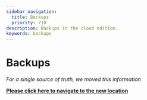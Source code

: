 ```yaml
---
sidebar_navigation:
  title: Backups
  priority: 710
description: Backups in the cloud edition.
keywords: backups
---
```


# Backups

*For a single source of truth, we moved this information* 

**[Please click here to navigate to the new location](../../../system-admin-guide/backup/)**






